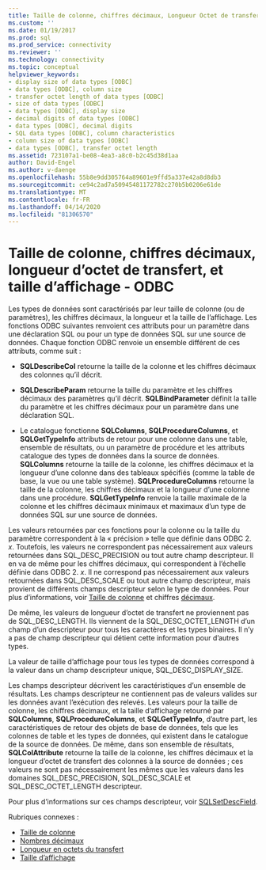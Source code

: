 ```yaml
---
title: Taille de colonne, chiffres décimaux, Longueur Octet de transfert, taille d’affichage Microsoft Docs
ms.custom: ''
ms.date: 01/19/2017
ms.prod: sql
ms.prod_service: connectivity
ms.reviewer: ''
ms.technology: connectivity
ms.topic: conceptual
helpviewer_keywords:
- display size of data types [ODBC]
- data types [ODBC], column size
- transfer octet length of data types [ODBC]
- size of data types [ODBC]
- data types [ODBC], display size
- decimal digits of data types [ODBC]
- data types [ODBC], decimal digits
- SQL data types [ODBC], column characteristics
- column size of data types [ODBC]
- data types [ODBC], transfer octet length
ms.assetid: 723107a1-be08-4ea3-a8c0-b2c45d38d1aa
author: David-Engel
ms.author: v-daenge
ms.openlocfilehash: 55b8e9dd305764a89601e9ffd5a337e42a8d8db3
ms.sourcegitcommit: ce94c2ad7a50945481172782c270b5b0206e61de
ms.translationtype: MT
ms.contentlocale: fr-FR
ms.lasthandoff: 04/14/2020
ms.locfileid: "81306570"
---
```

# <a name="column-size-decimal-digits-transfer-octet-length-and-display-size---odbc"></a>Taille de colonne, chiffres décimaux, longueur d’octet de transfert, et taille d’affichage - ODBC
Les types de données sont caractérisés par leur taille de colonne (ou de paramètres), les chiffres décimaux, la longueur et la taille de l’affichage. Les fonctions ODBC suivantes renvoient ces attributs pour un paramètre dans une déclaration SQL ou pour un type de données SQL sur une source de données. Chaque fonction ODBC renvoie un ensemble différent de ces attributs, comme suit :  
  
-   **SQLDescribeCol** retourne la taille de la colonne et les chiffres décimaux des colonnes qu’il décrit.  
  
-   **SQLDescribeParam** retourne la taille du paramètre et les chiffres décimaux des paramètres qu’il décrit. **SQLBindParameter** définit la taille du paramètre et les chiffres décimaux pour un paramètre dans une déclaration SQL.  
  
-   Le catalogue fonctionne **SQLColumns**, **SQLProcedureColumns**, et **SQLGetTypeInfo** attributs de retour pour une colonne dans une table, ensemble de résultats, ou un paramètre de procédure et les attributs catalogue des types de données dans la source de données. **SQLColumns** retourne la taille de la colonne, les chiffres décimaux et la longueur d’une colonne dans des tableaux spécifiés (comme la table de base, la vue ou une table système). **SQLProcedureColumns** retourne la taille de la colonne, les chiffres décimaux et la longueur d’une colonne dans une procédure. **SQLGetTypeInfo** renvoie la taille maximale de la colonne et les chiffres décimaux minimaux et maximaux d’un type de données SQL sur une source de données.  
  
 Les valeurs retournées par ces fonctions pour la colonne ou la taille du paramètre correspondent à la « précision » telle que définie dans ODBC 2. *x*. Toutefois, les valeurs ne correspondent pas nécessairement aux valeurs retournées dans SQL_DESC_PRECISION ou tout autre champ descripteur. Il en va de même pour les chiffres décimaux, qui correspondent à l’échelle définie dans ODBC 2. *x*. Il ne correspond pas nécessairement aux valeurs retournées dans SQL_DESC_SCALE ou tout autre champ descripteur, mais provient de différents champs descripteur selon le type de données. Pour plus d’informations, voir [Taille de colonne](../../../odbc/reference/appendixes/column-size.md) et chiffres [décimaux](../../../odbc/reference/appendixes/decimal-digits.md).  
  
 De même, les valeurs de longueur d’octet de transfert ne proviennent pas de SQL_DESC_LENGTH. Ils viennent de la SQL_DESC_OCTET_LENGTH d’un champ d’un descripteur pour tous les caractères et les types binaires. Il n’y a pas de champ descripteur qui détient cette information pour d’autres types.  
  
 La valeur de taille d’affichage pour tous les types de données correspond à la valeur dans un champ descripteur unique, SQL_DESC_DISPLAY_SIZE.  
  
 Les champs descripteur décrivent les caractéristiques d’un ensemble de résultats. Les champs descripteur ne contiennent pas de valeurs valides sur les données avant l’exécution des relevés. Les valeurs pour la taille de colonne, les chiffres décimaux, et la taille d’affichage retourné par **SQLColumns**, **SQLProcedureColumns**, et **SQLGetTypeInfo**, d’autre part, les caractéristiques de retour des objets de base de données, tels que les colonnes de table et les types de données, qui existent dans le catalogue de la source de données. De même, dans son ensemble de résultats, **SQLColAttribute** retourne la taille de la colonne, les chiffres décimaux et la longueur d’octet de transfert des colonnes à la source de données ; ces valeurs ne sont pas nécessairement les mêmes que les valeurs dans les domaines SQL_DESC_PRECISION, SQL_DESC_SCALE et SQL_DESC_OCTET_LENGTH descripteur.  
  
 Pour plus d’informations sur ces champs descripteur, voir [SQLSetDescField](../../../odbc/reference/syntax/sqlsetdescfield-function.md).  
  
 Rubriques connexes :  
  
-   [Taille de colonne](../../../odbc/reference/appendixes/column-size.md)  
-   [Nombres décimaux](../../../odbc/reference/appendixes/decimal-digits.md)  
-   [Longueur en octets du transfert](../../../odbc/reference/appendixes/transfer-octet-length.md)  
-   [Taille d’affichage](../../../odbc/reference/appendixes/display-size.md)
